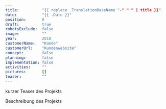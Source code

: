 ```yaml
---
title:          "{{ replace .TranslationBaseName "-" " " | title }}"
date:           "{{ .Date }}"
position:       0
draft:          true
robotsExclude:  false
image:          ""
year:           2018
customerName:   "Kunde"
customerUrl:    "Kundenwebsite"       
concept:        false
planning:       false
implementation: false
activities:     ""
pictures:       []
teaser:         ""
---
```

kurzer Teaser des Projekts
<!--more-->
Beschreibung des Projekts